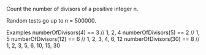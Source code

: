 Count the number of divisors of a positive integer n.

Random tests go up to n = 500000.

Examples
numberOfDivisors(4)  == 3 // 1, 2, 4
numberOfDivisors(5)  == 2 // 1, 5
numberOfDivisors(12) == 6 // 1, 2, 3, 4, 6, 12
numberOfDivisors(30) == 8 // 1, 2, 3, 5, 6, 10, 15, 30